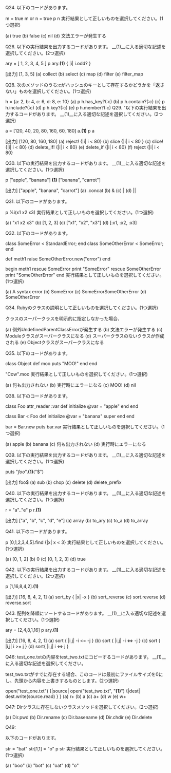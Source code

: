 
Q24. 以下のコードがあります。

m = true
m or n = true
p n
実行結果として正しいものを選択してください。(1つ選択)

(a) true
(b) false
(c) nil
(d) 文法エラーが発生する

Q26. 以下の実行結果を出力するコードがあります。 __(1)__に入る適切な記述を選択してください。(2つ選択)

ary = [ 1, 2, 3, 4, 5 ]
p ary.__(1)__ { |i| i.odd? }

[出力]
[1, 3, 5]
(a) collect
(b) select
(c) map
(d) filter
(e) filter_map

Q28. 次のメソッドのうち:cがハッシュのキーとして存在するかどうかを「返さない」ものを選択してください。(1つ選択)

h = {a: 2, b: 4, c: 6, d: 8, e: 10}
(a) p h.has_key?(:c)
(b) p h.contain?(:c)
(c) p h.include?(:c)
(d) p h.key?(:c)
(e) p h.member?(:c)
Q29. "以下の実行結果を出力するコードがあります。 __(1)__に入る適切な記述を選択してください。(2つ選択)

a = [120, 40, 20, 80, 160, 60, 180]
a.__(1)__
p a

[出力]
[120, 80, 160, 180]
(a) reject! {|i| i < 80}
(b) slice {|i| i < 80 }
(c) slice! {|i| i < 80}
(d) delete_if! {|i| i < 80}
(e) delete_if {|i| i < 80}
(f) reject {|i| i < 80}

Q30. 以下の実行結果を出力するコードがあります。 __(1)__に入る適切な記述を選択してください。(1つ選択)

p ["apple", "banana"] __(1)__ ["banana", "carrot"]

[出力]
["apple", "banana", "carrot"]
(a) .concat
(b) &
(c) |
(d) ||

Q31. 以下のコードがあります。

p %i(x1 x2 x3)
実行結果として正しいものを選択してください。(1つ選択)

(a) "x1 x2 x3"
(b) [1, 2, 3]
(c) ["x1", "x2", "x3"]
(d) [:x1, :x2, :x3]

Q32. 以下のコードがあります。

class SomeError < StandardError; end
class SomeOtherError < SomeError; end

def meth1
  raise SomeOtherError.new("error")
end

begin
  meth1
rescue SomeError
  print "SomeError"
rescue SomeOtherError
  print "SomeOtherError"
end
実行結果として正しいものを選択してください。(1つ選択)

(a) A syntax error
(b) SomeError
(c) SomeErrorSomeOtherError
(d) SomeOtherError

Q34. Rubyのクラスの説明として正しいものを選択してください。(1つ選択)

クラスのスーパークラスを明示的に指定しなかった場合、

(a) 例外UndefinedParentClassErrorが発生する
(b) 文法エラーが発生する
(c) Moduleクラスがスーパークラスになる
(d) スーパークラスのないクラスが作成される
(e) Objectクラスがスーパークラスになる

Q35. 以下のコードがあります。

class Object
  def moo
    puts "MOO!"
  end
end

"Cow".moo
実行結果として正しいものを選択してください。(1つ選択)

(a) 何も出力されない
(b) 実行時にエラーになる
(c) MOO!
(d) nil

Q38. 以下のコードがあります。

class Foo
  attr_reader :var
  def initialize
    @var = "apple"
  end
end

class Bar < Foo
  def initialize
    @var = "banana"
    super
  end
end

bar = Bar.new
puts bar.var
実行結果として正しいものを選択してください。(1つ選択)

(a) apple
(b) banana
(c) 何も出力されない
(d) 実行時にエラーになる

Q39. 以下の実行結果を出力するコードがあります。 __(1)__に入る適切な記述を選択してください。(1つ選択)

puts "$foo$".__(1)__("$")

[出力]
foo$
(a) sub
(b) chop
(c) delete
(d) delete_prefix

Q40. 以下の実行結果を出力するコードがあります。 __(1)__に入る適切な記述を選択してください。(1つ選択)

r = "a".."e"
p r.__(1)__

[出力]
["a", "b", "c", "d", "e"]
(a) array
(b) to_ary
(c) to_a
(d) to_array

Q41. 以下のコードがあります。

p [0,1,2,3,4,5].find {|x| x < 3}
実行結果として正しいものを選択してください。(1つ選択)

(a) [0, 1, 2]
(b) 0
(c) [0, 1, 2, 3]
(d) true

Q42. 以下の実行結果を出力するコードがあります。 __(1)__に入る適切な記述を選択してください。(2つ選択)

p [1,16,8,4,2].__(1)__

[出力]
[16, 8, 4, 2, 1]
(a) sort_by { |x| -x }
(b) sort_reverse
(c) sort.reverse
(d) reverse.sort

Q43. 配列を降順にソートするコードがあります。 __(1)__に入る適切な記述を選択してください。(1つ選択)

ary = [2,4,8,1,16]
p ary.__(1)__

[出力]
[16, 8, 4, 2, 1]
(a) sort { |i,j| -i <= -j }
(b) sort { |i,j| -i <=> -j }
(c) sort { |i,j| i >= j }
(d) sort{ |i,j| i <=> j }

Q46: test_one.txtの内容をtest_two.txtにコピーするコードがあります。 __(1)__に入る適切な記述を選択してください。

test_two.txtがすでに存在する場合、このコードは最初にファイルサイズを0にし、先頭から内容を上書きするものとします。(2つ選択)

open("test_one.txt") {|source|
  open("test_two.txt", "__(1)__") {|dest|
    dest.write(source.read)
  }
}
(a) r+
(b) a
(c) a+
(d) w
(e) w+

Q47: Dirクラスに存在しないクラスメソッドを選択してください。(2つ選択)

(a) Dir.pwd
(b) Dir.rename
(c) Dir.basename
(d) Dir.chdir
(e) Dir.delete

Q49:

以下のコードがあります。

str = "bat"
str[1,1] = "o"
p str
実行結果として正しいものを選択してください。(1つ選択)

(a) "boo"
(b) "bot"
(c) "oat"
(d) "o"
